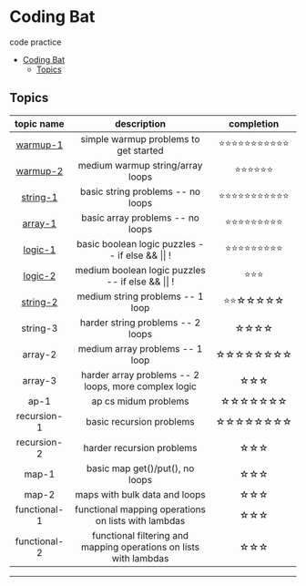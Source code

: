 # Coding Bat
code practice

- [Coding Bat](#coding-bat)
  - [Topics](#topics)

<!-- white star: ☆ | yellow star:⭐ -->
## Topics
topic name|description|completion
:-:|:-:|:-:
[warmup-1](./WarmUp01/README.md#codingbat---warmup-1)|simple warmup problems to get started|⭐⭐⭐⭐⭐⭐⭐⭐⭐⭐⭐
[warmup-2](./WarmUp02/README.md#codingbat---warmup-2)|medium warmup string/array loops|⭐⭐⭐⭐⭐⭐
[string-1](./String01/README.md#codingbat---string-1)|basic string problems -- no loops|⭐⭐⭐⭐⭐⭐⭐⭐⭐⭐⭐
[array-1](./Array01/README.md#codingbat---array-1)|basic array problems -- no loops|⭐⭐⭐⭐⭐⭐⭐⭐⭐
[logic-1](./Logic01/README.md#codingbat---logic-1)|basic boolean logic puzzles -- if else && \|\| !|⭐⭐⭐⭐⭐⭐⭐⭐⭐
[logic-2](./Logic02/README.md)|medium boolean logic puzzles -- if else && \|\| !|⭐⭐⭐
[string-2](./String02/README.md)|medium string problems -- 1 loop|⭐⭐☆☆☆☆☆
string-3|harder string problems -- 2 loops|☆☆☆☆
array-2|medium array problems -- 1 loop|☆☆☆☆☆☆☆☆
array-3|harder array problems -- 2 loops, more complex logic|☆☆☆
ap-1|ap cs midum problems|☆☆☆☆☆☆☆
recursion-1|basic recursion problems|☆☆☆☆☆☆☆☆
recursion-2|harder recursion problems|☆☆☆
map-1|basic map get()/put(), no loops|☆☆☆
map-2|maps with bulk data and loops|☆☆☆
functional-1|functional mapping operations on lists with lambdas|☆☆☆
functional-2|functional filtering and mapping operations on lists with lambdas|☆☆☆
<hr>